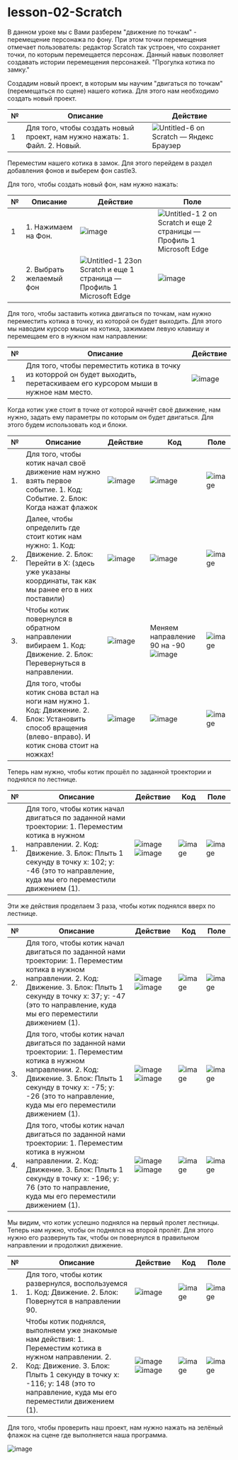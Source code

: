 # lesson-02-Scratch
В данном уроке мы с Вами разберем "движение по точкам" - перемещение персонажа по фону. При этом точки перемещения отмечает пользователь: редактор Scratch так устроен, что сохраняет точки, по которым перемещается персонаж. Данный навык позволяет создавать истории перемещения персонажей. 
"Прогулка котика по замку."

 Создадим новый проект, в которым мы научим "двигаться по точкам" (перемещаться по сцене) нашего котика. Для этого нам необходимо создать новый проект. 

|№| Описание| Действие|
|-|---------|---------|
|1|Для того, чтобы создать новый проект, нам нужно нажать: 1. Файл.    2. Новый.|![Untitled-6 on Scratch — Яндекс Браузер](https://user-images.githubusercontent.com/90557670/135770589-8efc296f-2aa1-4976-a942-3d03c5b42720.png)|

Переместим нашего котика в замок. Для этого перейдем в раздел добавления фонов и выберем фон castle3.

Для того, чтобы создать новый фон, нам нужно нажать:

|№| Описание| Действие| Поле|
|-|---------|---------|-----|
|1| 1. Нажимаем на Фон.|![image](https://user-images.githubusercontent.com/90557670/136344504-0f95ec27-494d-4327-baad-279c66977c8b.png)|![Untitled-1 2 on Scratch и еще 2 страницы — Профиль 1 Microsoft​ Edge](https://user-images.githubusercontent.com/90557670/135770740-949d7fa2-ceaa-4a2f-9f90-915cc07cf2c9.png)|
|2| 2. Выбрать желаемый фон|![Untitled-1 23on Scratch и еще 1 страница — Профиль 1 Microsoft​ Edge](https://user-images.githubusercontent.com/90557670/135770866-1a8bbc73-5a2d-47f7-a6ce-f57d946cc2aa.png)|![image](https://user-images.githubusercontent.com/90557670/136345810-8f1817f2-1345-4b47-b275-38bd57d2b461.png)|
                                                                                    

Для того, чтобы заставить котика двигаться по точкам, нам нужно переместить котика в точку, из которой он будет выходить. Для этого мы наводим курсор мыши на котика, зажимаем левую клавишу и перемещаем его в нужном нам направлении:

|№| Описание| Действие|
|-|---------|---------|
|1|Для того, чтобы переместить котика в точку из которрой он будет выходить, перетаскиваем его курсором мыши в нужное нам место.|![image](https://user-images.githubusercontent.com/90557670/135771239-549e168e-3e90-4b60-930e-15fb1916d5ae.png)|

Когда котик уже стоит в точке от которой начнёт своё движение, нам нужно, задать ему параметры по которым он будет двигаться. Для этого будем использовать код и блоки. 

|№| Описание| Действие|Код|Поле|
|-|---------|---------|---|----|
|1.| Для того, чтобы котик начал своё движение нам нужно взять первое событие. 1. Код: Событие. 2. Блок: Когда нажат флажок  |![image](https://user-images.githubusercontent.com/90557670/136254738-26190a2b-0a57-4d3c-a7bc-d0edb8009193.png)|![image](https://user-images.githubusercontent.com/90557670/136254836-1cc44bea-e875-4aaf-9dc9-5681e407acc4.png)|![image](https://user-images.githubusercontent.com/90557670/136346613-0ae85755-f3d3-4751-a935-78284ca08aae.png)|
|2.| Далее, чтобы определить где стоит котик нам нужно:  1. Код: Движение. 2. Блок: Перейти в Х: (здесь уже указаны координаты, так как мы ранее его в них поставили)|![image](https://user-images.githubusercontent.com/90557670/136259492-d2d955f1-9ca6-4987-8877-50dc39da0dff.png)|![image](https://user-images.githubusercontent.com/90557670/136259539-b8b178de-c1d8-4c14-805a-5907fa208fdd.png)|![image](https://user-images.githubusercontent.com/90557670/136347010-7f886c06-c792-405d-b5c9-c5e47fec45f5.png)|   
|3.| Чтобы котик повернулся в обратном направлении вибираем 1. Код: Движение. 2. Блок: Перевернуться в направлении.|![image](https://user-images.githubusercontent.com/90557670/136260308-e49cd879-0059-48a6-9d0b-bb7417d3c677.png)|Меняем направление 90 на -90 ![image](https://user-images.githubusercontent.com/90557670/136260575-488d8e1b-6a68-4a59-9c67-29144b281a09.png)|![image](https://user-images.githubusercontent.com/90557670/136347253-ad6404bb-5ba2-41b6-9fdc-14d2addf0bd8.png)| 
|4.| Для того, чтобы котик снова встал на ноги нам нужно 1. Код: Движение. 2. Блок: Установить способ вращения (влево-вправо). И котик снова стоит на ножках!|![image](https://user-images.githubusercontent.com/90557670/136260853-3288c24e-21e4-4f4f-86a8-c66bb4e5ea54.png)|![image](https://user-images.githubusercontent.com/90557670/136260897-31e1fc3f-744f-4893-a7b4-1937ac0120db.png)|![image](https://user-images.githubusercontent.com/90557670/136347548-6a922b0a-9505-460d-8965-a8a910f2e17e.png)|

Теперь нам нужно, чтобы котик прошёл по заданной троектории и поднялся по лестнице. 

|№| Описание| Действие|Код| Поле|
|-|---------|---------|---|-----|
|1.| Для того, чтобы котик начал двигаться по заданной нами троектории: 1. Переместим котика в нужном направлении. 2. Код: Движение. 3. Блок: Плыть 1 секунду в точку х: 102; у: -46 (это то направление, куда мы его переместили движением (1).|![image](https://user-images.githubusercontent.com/90557670/136348065-014b843c-fd2e-4728-a5d7-d6b9c3c29612.png) ![image](https://user-images.githubusercontent.com/90557670/136349680-ac056d9e-41bd-45f4-97d3-114c42946d1f.png)|![image](https://user-images.githubusercontent.com/90557670/136262344-e8c9ee96-6416-4717-b129-52cb3c2072f1.png)|![image](https://user-images.githubusercontent.com/90557670/136348310-7f41f6dc-534f-415f-9464-0d8e4ef3906c.png)|

Эти же действия проделаем 3 раза, чтобы котик поднялся вверх по лестнице.

|№| Описание| Действие|Код| Поле|
|-|---------|---------|---|-----|
|2.|Для того, чтобы котик начал двигаться по заданной нами троектории: 1. Переместим котика в нужном направлении. 2. Код: Движение. 3. Блок: Плыть 1 секунду в точку х: 37; у: -47 (это то направление, куда мы его переместили движением (1).|![image](https://user-images.githubusercontent.com/90557670/136262853-f612f994-bc20-4513-b46e-e4661c402088.png)  ![image](https://user-images.githubusercontent.com/90557670/136263083-8a5c0735-0a37-43e0-973e-721fcc32e866.png)|![image](https://user-images.githubusercontent.com/90557670/136263131-c7b7e8cc-70a8-4b59-a15a-0265db1e3403.png)|![image](https://user-images.githubusercontent.com/90557670/136350193-6545b3b5-a630-40a4-b122-097815d5ea88.png)|
|3.| Для того, чтобы котик начал двигаться по заданной нами троектории: 1. Переместим котика в нужном направлении. 2. Код: Движение. 3. Блок: Плыть 1 секунду в точку х: -75; у: -26 (это то направление, куда мы его переместили движением (1).|![image](https://user-images.githubusercontent.com/90557670/136263358-57427aa4-95a3-4fc3-b453-e6be2756c3b2.png) ![image](https://user-images.githubusercontent.com/90557670/136263522-4b089c93-8863-4775-91e1-a656be1cc15d.png)|![image](https://user-images.githubusercontent.com/90557670/136263609-6b9b68e3-9382-4bdc-b7fa-a1c1fe930680.png)|![image](https://user-images.githubusercontent.com/90557670/136350593-e6108a36-99e7-4cb4-8010-b136ceaa0515.png)|
|4.| Для того, чтобы котик начал двигаться по заданной нами троектории: 1. Переместим котика в нужном направлении.  2. Код: Движение. 3. Блок: Плыть 1 секунду в точку х: -196; у: 76 (это то направление, куда мы его переместили движением (1).|![image](https://user-images.githubusercontent.com/90557670/136263803-6ebb16d4-ecfc-428a-afb9-d8737663cffe.png)![image](https://user-images.githubusercontent.com/90557670/136263926-fc014c6c-aec9-478c-9cd8-442bfde28d40.png)|![image](https://user-images.githubusercontent.com/90557670/136264030-8f04dfc4-6547-4264-a970-06de8eaf125a.png)|![image](https://user-images.githubusercontent.com/90557670/136350729-30111038-a591-4cc7-8c24-7e8b13cbb689.png)|

Мы видим, что котик успешно поднялся на первый пролет лестницы. Теперь нам нужно, чтобы он поднялся на второй пролёт. Для этого нужно его развернуть так, чтобы он повернулся в правильном направлении и продолжил движение.

|№| Описание| Действие|Код| Поле|
|-|---------|---------|---|-----|
|1.| Для того, чтобы котик развернулся, воспользуемся 1. Код: Движение. 2. Блок: Повернутся в направлении 90.|![image](https://user-images.githubusercontent.com/90557670/136265893-f40b6579-674f-4781-b2d6-25e4b40f466f.png)|![image](https://user-images.githubusercontent.com/90557670/136265927-92f9cefe-13d8-474d-a80b-c7b6ab29e96e.png)|![image](https://user-images.githubusercontent.com/90557670/136351067-b9bee6d9-738b-4f27-8ae9-3ea34f9647f0.png)|
|2.| Чтобы котик поднялся, выполняем уже знакомые нам действия: 1. Переместим котика в нужном направлении. 2. Код: Движение. 3. Блок: Плыть 1 секунду в точку х: -116; у: 148 (это то направление, куда мы его переместили движением (1).|![image](https://user-images.githubusercontent.com/90557670/136266227-1feb747f-d2bd-406a-9887-e5e1ff8f852f.png)![image](https://user-images.githubusercontent.com/90557670/136266474-3b255d9d-ac29-4f76-91e5-5290695cb5e1.png)|![image](https://user-images.githubusercontent.com/90557670/136266849-18654828-b73a-47d1-a5e8-19d22d38f22d.png)| ![image](https://user-images.githubusercontent.com/90557670/136351207-6d316357-37f3-421a-9eb6-b7f21efd2267.png)|

 Для того, чтобы проверить наш проект, нам нужно нажать на зелёный флажок на сцене где выполняется наша программа.
 
 ![image](https://user-images.githubusercontent.com/90557670/136267210-89b43f73-a408-4b1b-8a98-3612978ebe9a.png)
 


 
 




